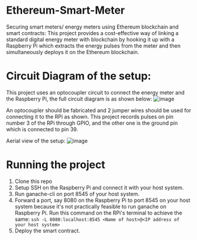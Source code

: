# Ethereum-Smart-Meter
Securing smart meters/ energy meters using Ethereum blockchain and smart contracts:
This project provides a cost-effective way of linking a standard digital energy meter with blockchain by hooking it up with a Raspberry Pi which extracts the energy pulses from the meter and then simultaneously deploys it on the Ethereum blockchain. 

# Circuit Diagram of the setup:
This project uses an optocoupler circuit to connect the energy meter and the Raspberry Pi, the full circuit diagram is as shown below:
![image](https://user-images.githubusercontent.com/20457952/56360297-da643380-6201-11e9-901e-14394f298e0d.png)

An optocoupler should be fabricated and 2 jumper wires should be used for connecting it to the RPi as shown. This project records pulses on pin number 3 of the RPi through GPIO, and the other one is the ground pin which is connected to pin 39.

Aerial view of the setup:
![image](https://user-images.githubusercontent.com/20457952/56360744-2c598900-6203-11e9-93c8-7b57d5f5cd27.png)

# Running the project
1. Clone this repo
2. Setup SSH on the Raspberry Pi and connect it with your host system.
3. Run ganache-cli on port 8545 of your host system.
4. Forward a port, say 8080 on the Raspberry Pi to port 8545 on your host system because it's not practically feasible to run ganache on Raspberry Pi. Run this command on the RPi's terminal to achieve the same: 
`ssh -L 8080:localhost:8545 <Name of host>@<IP address of your host system>`
5. Deploy the smart contract. 
